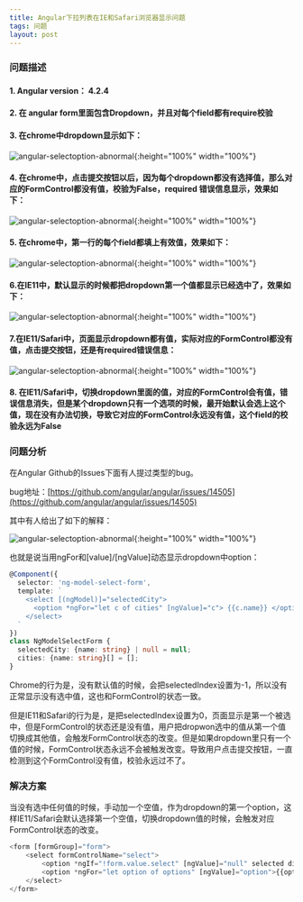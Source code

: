 ```yaml
---
title: Angular下拉列表在IE和Safari浏览器显示问题
tags: 问题
layout: post
---
```



### 问题描述

#### 1. Angular version： 4.2.4

#### 2. 在 angular form里面包含Dropdown，并且对每个field都有require校验

#### 3. 在chrome中dropdown显示如下：
![angular-selectoption-abnormal]( https://limeii.github.io/assets/images/posts/issues/issues-angular-selectoption-abnormal-iesafari1.png){:height="100%" width="100%"}

#### 4. 在chrome中，点击提交按钮以后，因为每个dropdown都没有选择值，那么对应的FormControl都没有值，校验为False，required 错误信息显示，效果如下：
![angular-selectoption-abnormal]( https://limeii.github.io/assets/images/posts/issues/issues-angular-selectoption-abnormal-iesafari2.png){:height="100%" width="100%"}

#### 5. 在chrome中，第一行的每个field都填上有效值，效果如下： 
![angular-selectoption-abnormal]( https://limeii.github.io/assets/images/posts/issues/issues-angular-selectoption-abnormal-iesafari3.png){:height="100%" width="100%"}

#### 6.在IE11中，默认显示的时候都把dropdown第一个值都显示已经选中了，效果如下：
![angular-selectoption-abnormal]( https://limeii.github.io/assets/images/posts/issues/issues-angular-selectoption-abnormal-iesafari4.png){:height="100%" width="100%"}

#### 7.在IE11/Safari中，页面显示dropdown都有值，实际对应的FormControl都没有值，点击提交按钮，还是有required错误信息：
![angular-selectoption-abnormal]( https://limeii.github.io/assets/images/posts/issues/issues-angular-selectoption-abnormal-iesafari5.png){:height="100%" width="100%"}

#### 8. 在IE11/Safari中，切换dropdown里面的值，对应的FormControl会有值，错误信息消失，但是某个dropdown只有一个选项的时候，最开始默认会选上这个值，现在没有办法切换，导致它对应的FormControl永远没有值，这个field的校验永远为False


### 问题分析
在Angular Github的Issues下面有人提过类型的bug。


bug地址：[https://github.com/angular/angular/issues/14505](https://github.com/angular/angular/issues/14505)

其中有人给出了如下的解释：

![angular-selectoption-abnormal]( https://limeii.github.io/assets/images/posts/issues/issues-angular-selectoption-abnormal-iesafari6.png){:height="100%" width="100%"}


也就是说当用ngFor和[value]/[ngValue]动态显示dropdown中option：
```ts
@Component({
  selector: 'ng-model-select-form',
  template: `
    <select [(ngModel)]="selectedCity">
      <option *ngFor="let c of cities" [ngValue]="c"> {{c.name}} </option>
    </select>
  `
})
class NgModelSelectForm {
  selectedCity: {name: string} | null = null;
  cities: {name: string}[] = [];
}
```
Chrome的行为是，没有默认值的时候，会把selectedIndex设置为-1，所以没有正常显示没有选中值，这也和FormControl的状态一致。


但是IE11和Safari的行为是，是把selectedIndex设置为0，页面显示是第一个被选中，但是FormControl的状态还是没有值，用户把dropwon选中的值从第一个值切换成其他值，会触发FormControl状态的改变。但是如果dropdown里只有一个值的时候，FormControl状态永远不会被触发改变。导致用户点击提交按钮，一直检测到这个FormControl没有值，校验永远过不了。

### 解决方案

当没有选中任何值的时候，手动加一个空值，作为dropdown的第一个option，这样IE11/Safari会默认选择第一个空值，切换dropdown值的时候，会触发对应FormControl状态的改变。

```ts
<form [formGroup]="form">
	<select formControlName="select">
		<option *ngIf="!form.value.select" [ngValue]="null" selected disabled></option>
		<option *ngFor="let option of options" [ngValue]="option">{{option}}</option>
	</select>
</form>
```